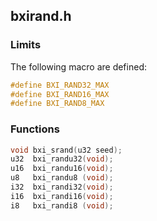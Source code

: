 ## bxirand.h 

### Limits 

The following macro are defined:
```c
#define BXI_RAND32_MAX
#define BXI_RAND16_MAX
#define BXI_RAND8_MAX
```

### Functions 

```c
void bxi_srand(u32 seed);
u32  bxi_randu32(void);
u16  bxi_randu16(void);
u8   bxi_randu8 (void);
i32  bxi_randi32(void);
i16  bxi_randi16(void);
i8   bxi_randi8 (void);
```